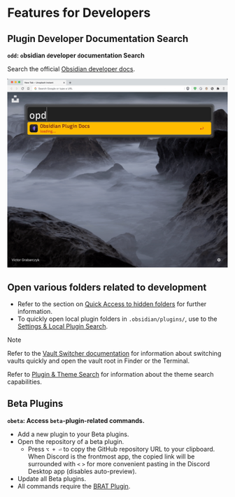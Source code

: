# Features for Developers

## Plugin Developer Documentation Search
<!-- LTeX: enabled=false -->
**`odd`: `o`bsidian `d`eveloper `d`ocumentation Search**
<!-- LTeX: enabled=true -->
Search the official [Obsidian developer docs](https://docs.obsidian.md/Home).

![Demo documentation search](images/plugin-docs-search-demo.gif)

## Open various folders related to development
- Refer to the section on [Quick Access to hidden folders](Utility%20Features.md#Open-Various-Folders) for further information.
- To quickly open local plugin folders in `.obsidian/plugins/`, use to the
  [Settings & Local Plugin Search](Settings%20and%20Local%20Plugin%20Search.md).

> [!NOTE]
> Refer to the [Vault Switcher documentation](Vault%20Switcher.md) for
> information about switching vaults quickly and open the vault root in Finder
> or the Terminal.
>
> Refer to [Plugin & Theme Search](Plugin%20and%20Theme%20Search.md#Plugins)
> for information about the theme search capabilities.

## Beta Plugins
**`obeta`: Access `beta`-plugin-related commands.**
- Add a new plugin to your Beta plugins.
- Open the repository of a beta plugin.
	+ Press `⌥ + ⏎` to copy the GitHub repository URL to your clipboard. When Discord is the frontmost app, the copied link will be surrounded with `<` `>` for more convenient pasting in the Discord Desktop app (disables auto-preview).
- Update all Beta plugins.
- All commands require the [BRAT Plugin](https://github.com/TfTHacker/obsidian42-brat).
